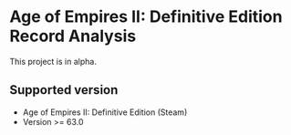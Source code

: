 # Age of Empires II: Definitive Edition Record Analysis

This project is in alpha.

## Supported version

- Age of Empires II: Definitive Edition (Steam)
- Version >= 63.0
